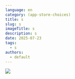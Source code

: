 ```yaml
---
language: en
category: (app-store-choices)
title: s
slug: s
imageTitle: s
description: s
date: 2025-07-23
tags:
  - s
authors:
  - default
---
```

![](/images/1_6bfmkmdgzrwwvvpsay3ivw.webp)
